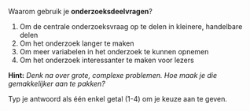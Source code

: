 Waarom gebruik je **onderzoeksdeelvragen**?

1. Om de centrale onderzoeksvraag op te delen in kleinere, handelbare delen
2. Om het onderzoek langer te maken
3. Om meer variabelen in het onderzoek te kunnen opnemen
4. Om het onderzoek interessanter te maken voor lezers

**Hint:** *Denk na over grote, complexe problemen. Hoe maak je die gemakkelijker aan te pakken?*

Typ je antwoord als één enkel getal (1-4) om je keuze aan te geven.